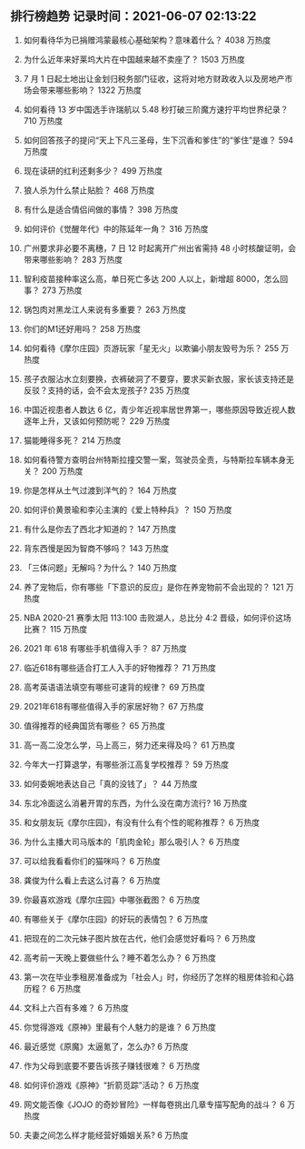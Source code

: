 
## 排行榜趋势 记录时间：2021-06-07 02:13:22
  
  1. 如何看待华为已捐赠鸿蒙最核心基础架构？意味着什么？ 4038 万热度
    
  2. 为什么近年来好莱坞大片在中国越来越不卖座了？ 1503 万热度
    
  3. 7 月 1 日起土地出让金划归税务部门征收，这将对地方财政收入以及房地产市场会带来哪些影响？ 1322 万热度
    
  4. 如何看待 13 岁中国选手许瑞航以 5.48 秒打破三阶魔方速拧平均世界纪录？ 710 万热度
    
  5. 如何回答孩子的提问“天上下凡三圣母，生下沉香和爹住”的“爹住”是谁？ 594 万热度
    
  6. 现在读研的红利还剩多少？ 499 万热度
    
  7. 狼人杀为什么禁止贴脸？ 468 万热度
    
  8. 有什么是适合情侣间做的事情？ 398 万热度
    
  9. 如何评价《觉醒年代》中的陈延年一角？ 316 万热度
    
  10. 广州要求非必要不离穗，7 日 12 时起离开广州出省需持 48 小时核酸证明，会带来哪些影响？ 283 万热度
    
  11. 智利疫苗接种率这么高，单日死亡多达 200 人以上，新增超 8000，怎么回事？ 273 万热度
    
  12. 锅包肉对黑龙江人来说有多重要？ 263 万热度
    
  13. 你们的M1还好用吗？ 258 万热度
    
  14. 如何看待《摩尔庄园》页游玩家「星无火」以欺骗小朋友毁号为乐？ 255 万热度
    
  15. 孩子衣服沾水立刻要换，衣裤破洞了不要穿，要求买新衣服，家长该支持还是反驳？支持的话，会不会太宠孩子? 235 万热度
    
  16. 中国近视患者人数达 6 亿，青少年近视率居世界第一，哪些原因导致近视人数逐年上升，又该如何预防呢？ 229 万热度
    
  17. 猫能睡得多死？ 214 万热度
    
  18. 如何看待警方查明台州特斯拉撞交警一案，驾驶员全责，与特斯拉车辆本身无关？ 200 万热度
    
  19. 你是怎样从土气过渡到洋气的？ 164 万热度
    
  20. 如何评价黄景瑜和李沁主演的《爱上特种兵》？ 150 万热度
    
  21. 有什么是你去了西北才知道的？ 147 万热度
    
  22. 背东西慢是因为智商不够吗？ 143 万热度
    
  23. 「三体问题」无解吗？为什么？ 140 万热度
    
  24. 养了宠物后，你有哪些「下意识的反应」是你在养宠物前不会出现的？ 121 万热度
    
  25. NBA 2020-21 赛季太阳 113:100 击败湖人，总比分 4:2 晋级，如何评价这场比赛？ 115 万热度
    
  26. 2021 年 618 有哪些手机值得入手？ 87 万热度
    
  27. 临近618有哪些适合打工人入手的好物推荐？ 71 万热度
    
  28. 高考英语语法填空有哪些可速背的规律？ 69 万热度
    
  29. 2021年618有哪些值得入手的家居好物？ 67 万热度
    
  30. 值得推荐的经典国货有哪些？ 65 万热度
    
  31. 高一高二没怎么学，马上高三，努力还来得及吗？ 61 万热度
    
  32. 今年大一打算退学，有哪些浙江高复学校推荐？ 59 万热度
    
  33. 如何委婉地表达自己「真的没钱了」？ 44 万热度
    
  34. 东北冷面这么消暑开胃的东西，为什么没在南方流行? 16 万热度
    
  35. 和女朋友玩《摩尔庄园》，有没有什么有个性的昵称推荐？ 6 万热度
    
  36. 为什么主播大司马版本的「肌肉金轮」那么吸引人？ 6 万热度
    
  37. 可以给我看看你们的猫咪吗？ 6 万热度
    
  38. 龚俊为什么看上去这么讨喜？ 6 万热度
    
  39. 你最喜欢游戏《摩尔庄园》中哪张截图？ 6 万热度
    
  40. 有哪些关于《摩尔庄园》的好玩的表情包？ 6 万热度
    
  41. 把现在的二次元妹子图片放在古代，他们会感觉好看吗？ 6 万热度
    
  42. 高考前一天晚上要做些什么？睡不着怎么办？ 6 万热度
    
  43. 第一次在毕业季租房准备成为「社会人」时，你经历了怎样的租房体验和心路历程？ 6 万热度
    
  44. 文科上六百有多难？ 6 万热度
    
  45. 你觉得游戏《原神》里最有个人魅力的是谁？ 6 万热度
    
  46. 最近感觉《原魔》太逼氪了，怎么办? 6 万热度
    
  47. 作为父母到底要不要告诉孩子赚钱很难？ 6 万热度
    
  48. 如何评价游戏《原神》“折箭觅踪”活动？ 6 万热度
    
  49. 网文能否像《JOJO 的奇妙冒险》一样每卷挑出几章专描写配角的战斗？ 6 万热度
    
  50. 夫妻之间怎么样才能经营好婚姻关系? 6 万热度
    